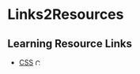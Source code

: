 # Links2Resources
## Learning Resource Links
- [CSS](https://github.com/KingPegasus/Links2Resources/blob/master/CSS.md) <a href="https://github.com/KingPegasus/Links2Resources/blob/master/CSS.md" target="_blank"><img src= "https://www.shareicon.net/data/48x48/2015/09/08/97876_css_512x512.png" alt="CSS-logo" width="10" height="12">
